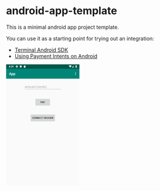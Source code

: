 # android-app-template

This is a minimal android app project template. 

You can use it as a starting point for trying out an integration:
- [Terminal Android SDK](https://stripe.com/docs/terminal/sdk/android)
- [Using Payment Intents on Android](https://stripe.com/docs/payments/payment-intents/android)

<img src="https://raw.githubusercontent.com/bg-stripe/android-app-template/master/screenshot.png" width=200px>
